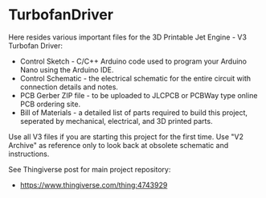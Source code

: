 # TurbofanDriver

Here resides various important files for the 3D Printable Jet Engine - V3 Turbofan Driver:

- Control Sketch   	- C/C++ Arduino code used to program your Arduino Nano using the Arduino IDE.
- Control Schematic     - the electrical schematic for the entire circuit with connection details and notes.
- PCB Gerber ZIP file	- to be uploaded to JLCPCB or PCBWay type online PCB ordering site.
- Bill of Materials	- a detailed list of parts required to build this project, seperated by mechanical, electrical, and 3D printed parts.
  

Use all V3 files if you are starting this project for the first time.
Use "V2 Archive" as reference only to look back at obsolete schematic and instructions.


See Thingiverse post for main project repository:
- https://www.thingiverse.com/thing:4743929

